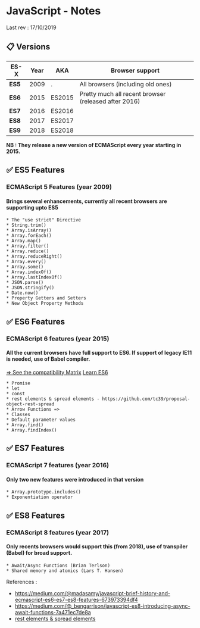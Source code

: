 # JavaScript - Notes

Last rev : 17/10/2019

##  📋  Versions


|  ES-X | Year  |  AKA  |  Browser support  |
|---|---|---|---|
|  **ES5**  | 2009  | .  |  All browsers (including old ones) |
|  **ES6** | 2015  | ES2015  | Pretty much all recent browser (released after 2016) | 
|  **ES7** | 2016  | ES2016  | |
|  **ES8** | 2017  | ES2017  | | 
|  **ES9** | 2018  | ES2018  | | 

**NB : They release a new version of ECMAScript every year starting in 2015.**

## ✅ ES5 Features

### ECMAScript 5 Features (year 2009)
#### Brings several enhancements, currently all recent browsers are supporting upto ES5

```
* The "use strict" Directive
* String.trim()
* Array.isArray()
* Array.forEach()
* Array.map()
* Array.filter()
* Array.reduce()
* Array.reduceRight()
* Array.every()
* Array.some()
* Array.indexOf()
* Array.lastIndexOf()
* JSON.parse()
* JSON.stringify()
* Date.now()
* Property Getters and Setters
* New Object Property Methods
```

## ✅ ES6 Features
### ECMAScript 6 features (year 2015)

#### All the current browsers have full support to ES6. If support of legacy IE11 is needed, use of Babel compiler.
[ => See the compatibility Matrix](https://kangax.github.io/compat-table/es6/)
[ Learn ES6 ](https://babeljs.io/docs/en/learn)
```
* Promise
* let
* const
* rest elements & spread elements - https://github.com/tc39/proposal-object-rest-spread
* Arrow Functions =>
* Classes
* Default parameter values
* Array.find()
* Array.findIndex()
```

## ✅ ES7 Features	

### ECMAScript 7 features (year 2016)
#### Only two new features were introduced in that version

```
* Array.prototype.includes()
* Exponentiation operator
```

## ✅ ES8 Features	
### ECMAScript 8 features (year 2017)
#### Only recents browsers would support this (from 2018), use of transpiler (Babel) for broad support.

```
* Await/Async Functions (Brian Terlson)
* Shared memory and atomics (Lars T. Hansen)
```


References : 
- https://medium.com/@madasamy/javascript-brief-history-and-ecmascript-es6-es7-es8-features-673973394df4
- https://medium.com/@_bengarrison/javascript-es8-introducing-async-await-functions-7a471ec7de8a
- [rest elements & spread elements](https://medium.com/@luke_smaki/javascript-es6-spread-operator-and-rest-parameters-b3e89d112281)
